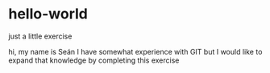 # hello-world
just a little exercise

hi, my name is Seán
I have somewhat experience with GIT
but I would like to expand that knowledge
by completing this exercise
